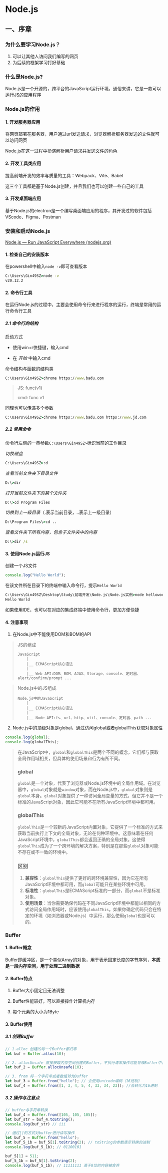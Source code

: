 # Node.js

## 一、序章

### 为什么要学习Node.js？

1. 可以让其他人访问我们编写的网页
2. 为后续的框架学习打好基础

### 什么是Node.js?

Node.js是一个开源的，跨平台的JavaScript运行环境，通俗来讲，它是一款可以运行JS的应用程序

### Node.js的作用

#### 1. 开发服务器应用

将网页部署在服务器，用户通过url发送请求，浏览器解析服务器发送的文件就可以访问网页

Node.js在这一过程中扮演解析用户请求并发送文件的角色

#### 2. 开发工具类应用

提高前端开发的效率与质量的工具：Webpack、Vite、Babel

这三个工具都是基于Node.js创建，并且我们也可以创建一些自己的工具

#### 3. 开发桌面端应用

基于Node.js的electron是一个编写桌面端应用的程序，其开发过的软件包括VScode、Figma、Postman

### 安装和启动Node.js

[Node.js — Run JavaScript Everywhere (nodejs.org)](https://nodejs.org/en)

#### 1. 检查自己的安装版本

在powershell中输入`node -v`即可查看版本

```cmd
C:\Users\Gin49SZ>node -v
v20.12.2
```

#### 2. 命令行工具

在运行Node.js的过程中，主要会使用命令行来进行程序的运行，终端是常用的运行命令行工具

##### 2.1 命令行的结构

启动方式

- 使用win+r快捷键，输入cmd

- 在 *开始* 中输入cmd

命令结构与函数的结构类

```cmd
C:\Users\Gin49SZ>chrome https://www.badu.com
```

> JS:	func(v1) 
>
> cmd:	func v1

同理也可以传递多个参数

```cmd
C:\Users\Gin49SZ>chrome https://www.badu.com https://www.jd.com
```

##### 2.2 常用命令

命令行左侧的一串参数`C:\Users\Gin49SZ>`标识当前的工作目录

*切换磁盘*

```cmd
C:\Users\Gin49SZ>:d
```

*查看当前文件夹下目录文件*

```cmd
D:\>dir
```

*打开当前文件夹下的某个文件夹*

```cmd
D:\>cd Program Files
```

*切换到上一级目录*（.表示当前目录，..表示上一级目录）

```cmd
D:\Program Files\>cd ..
```

*查看文件夹下所有内容，包含子文件夹中的内容*

```cmd
D:\>dir /s
```

#### 3. 使用Node.js运行JS

创建一个JS文件

```js
console.log("Hello World");
```

在该文件所在目录下的终端中输入命令行，提示`Hello World`

```cmd
C:\Users\Gin49SZ\Desktop\Study\前端开发\Node.js\Node.js实例>node helloworld.js
Hello World
```

如果使用IDE，也可以在对应的集成终端中使用命令行，更加方便快捷

#### 4. 注意事项

1. 在Node.js中不能使用DOM和BOM的API

> JS的组成
>
> ```
> JavaScript
>     |
>     |__ ECMAScript核心语法
>     |
>     |__ Web API:DOM、BOM、AJAX、Storage、console、定时器、alert/confirm/prompt ...
> ```

> Node.js中的JS组成
>
> ```
> Node.js中的JavaScript
>     |
>     |__ ECMAScript核心语法
>     |
>     |__ Node API:fs、url、http、util、console、定时器、path ...
> ```



2. Node.js中的顶级对象是global，通过访问global或者globalThis获取对象属性

```js
console.log(global);
console.log(globalThis);
```

> 在JavaScript中，`global`和`globalThis`是两个不同的概念，它们都与获取全局作用域相关，但具体的使用场景和行为有所不同。
>
> ### global
>
> `global`是一个对象，代表了浏览器或Node.js环境中的全局作用域。在浏览器中，`global`对象就是`window`对象，而在Node.js中，`global`对象则是`global`本身。`global`对象提供了一种访问全局变量的方式，但它并不是一个标准的JavaScript对象，因此它可能不在所有JavaScript环境中都可用。
>
> ### globalThis
>
> `globalThis`是一个较新的JavaScript内置对象，它提供了一个标准的方式来获取当前执行上下文的全局对象，无论在何种环境中。这意味着在任何JavaScript环境中，`globalThis`都会返回正确的全局对象。这使得`globalThis`成为了一个跨环境的解决方案，特别是在那些`global`对象可能不存在或不一致的环境中。
>
> ### 区别
>
> 1. **兼容性**：`globalThis`提供了更好的跨环境兼容性，因为它在所有JavaScript环境中都可用，而`global`可能只在某些环境中可用。
> 2. **标准性**：`globalThis`是ECMAScript标准的一部分，而`global`不是标准对象。
> 3. **使用场景**：当你需要确保代码在不同JavaScript环境中都能以相同的方式访问全局作用域时，应该使用`globalThis`。如果你确定代码只会在特定的环境（如浏览器或Node.js）中运行，那么使用`global`也是可以的。

### Buffer

#### 1. Buffer概念

Buffer即缓冲区，是一个类似Array的对象，用于表示固定长度的字节序列，**本质是一段内存空间，用于处理二进制数据**

#### 2. Buffer特点

1. Buffer大小固定且无法调整

2. Buffer性能较好，可以直接操作计算机内存

3. 每个元素的大小为1Byte

#### 3. Buffer使用

##### 3.1 创建Buffer

```js
// 1.alloc 创建的每一个Buffer都归零
let buf = Buffer.alloc(10);

// 2. allocUnsafe 直接获取内存空间创建的Buffer，不执行清零操作可能导致Buffer中包旧的内存数据（但是速度更快）
let buf_2 = Buffer.allocUnsafe(10);

// 3. from 将一个字符串或者数组转为Buffer
let buf_3 = Buffer.from("hello"); // 会使用unicode编码（16进制）
let buf_4 = Buffer.from([1, 3, 4, 5, 4, 33, 34, 23]); //会转化为16进制
```

##### 3.2 操作与注意点

```js
// buffer与字符串转换
let buf_4 = Buffer.from([105, 105, 105]);
let buf_str = buf_4.toString();
console.log(buf_str) // iii

// 通过[]的方式对buffer进行读写操作
let buf_5 = Buffer.from("hello");
let buf_5_1b = buf_5[1].toString(2); // toString的参数表示转换的进制
console.log(buf_5_1b); // 01100101 

buf_5[1] = 511;
buf_5_1b = buf_5[1].toString(2);
console.log(buf_5_1b); // 11111111 高于8位的内容被舍弃
```















